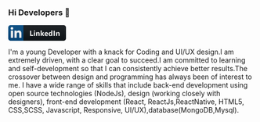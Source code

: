 ### Hi Developers 👋
<a href="#">
   <svg width="118" height="32" viewBox="0 0 118 32" fill="none" xmlns="http://www.w3.org/2000/svg">
<path d="M113 0H31V32H113C115.761 32 118 29.7614 118 27V5C118 2.23858 115.761 0 113 0Z" fill="#0F1418"/>
<path d="M31 0H5C2.23858 0 0 2.23858 0 5V27C0 29.7614 2.23858 32 5 32H31V0Z" fill="#004880"/>
<path d="M9.92457 26H5.3634V11.3117H9.92457V26ZM7.64153 9.30811C6.18302 9.30811 5 8.10005 5 6.64153C5 5.94095 5.2783 5.26907 5.77369 4.77369C6.26907 4.2783 6.94095 4 7.64153 4C8.34211 4 9.01399 4.2783 9.50938 4.77369C10.0048 5.26907 10.2831 5.94095 10.2831 6.64153C10.2831 8.10005 9.09956 9.30811 7.64153 9.30811ZM26.9956 26H22.4442V18.8498C22.4442 17.1458 22.4099 14.9605 20.0728 14.9605C17.7014 14.9605 17.338 16.8118 17.338 18.7271V26H12.7817V11.3117H17.1563V13.3153H17.2201C17.829 12.1613 19.3165 10.9434 21.5357 10.9434C26.1519 10.9434 27.0005 13.9832 27.0005 17.9315V26H26.9956Z" fill="white"/>
<path d="M50.8427 22H44.5878V11.4971H46.9535V20.0811H50.8427V22ZM53.6521 13.3135C53.2614 13.3135 52.9416 13.1987 52.6926 12.9692C52.4436 12.7349 52.319 12.4492 52.319 12.1123C52.319 11.7656 52.4436 11.4824 52.6926 11.2627C52.9416 11.043 53.2614 10.9331 53.6521 10.9331C54.0476 10.9331 54.3674 11.043 54.6115 11.2627C54.8605 11.4824 54.9851 11.7656 54.9851 12.1123C54.9851 12.4639 54.8605 12.752 54.6115 12.9766C54.3674 13.2012 54.0476 13.3135 53.6521 13.3135ZM54.7946 22H52.4802V14.5H54.7946V22ZM64.1665 22H61.8594V17.8325C61.8594 16.6704 61.4444 16.0894 60.6143 16.0894C60.2139 16.0894 59.8843 16.2432 59.6255 16.5508C59.3667 16.8584 59.2373 17.249 59.2373 17.7227V22H56.9229V14.5H59.2373V15.6865H59.2666C59.8184 14.7734 60.6216 14.3169 61.6763 14.3169C63.3364 14.3169 64.1665 15.3472 64.1665 17.4077V22ZM73.6996 22H70.9237L68.5287 18.2793H68.4994V22H66.1849V10.8965H68.4994V17.9644H68.5287L70.7625 14.5H73.5091L70.8211 18.0229L73.6996 22ZM81.277 18.9092H76.3844C76.4626 19.998 77.1486 20.5425 78.4425 20.5425C79.2677 20.5425 79.9928 20.3472 80.6178 19.9565V21.6265C79.9245 21.9976 79.0236 22.1831 77.9152 22.1831C76.7043 22.1831 75.7643 21.8486 75.0954 21.1797C74.4264 20.5059 74.092 19.5684 74.092 18.3672C74.092 17.1221 74.4533 16.1357 75.1759 15.4082C75.8986 14.6807 76.7873 14.3169 77.842 14.3169C78.9357 14.3169 79.7804 14.6416 80.3761 15.291C80.9767 15.9404 81.277 16.8218 81.277 17.9351V18.9092ZM79.131 17.4883C79.131 16.4141 78.6964 15.877 77.8273 15.877C77.4562 15.877 77.1339 16.0308 76.8605 16.3384C76.592 16.646 76.4284 17.0293 76.3698 17.4883H79.131ZM90.1728 22H87.8584V20.9673H87.8291C87.3017 21.7778 86.5278 22.1831 85.5073 22.1831C84.5698 22.1831 83.8154 21.8535 83.2441 21.1943C82.6728 20.5303 82.3872 19.605 82.3872 18.4185C82.3872 17.1782 82.7021 16.1846 83.332 15.4375C83.9619 14.6904 84.7871 14.3169 85.8076 14.3169C86.7744 14.3169 87.4482 14.6636 87.8291 15.3569H87.8584V10.8965H90.1728V22ZM87.9023 18.3525V17.7886C87.9023 17.3003 87.7607 16.895 87.4775 16.5728C87.1943 16.2505 86.8257 16.0894 86.3716 16.0894C85.8589 16.0894 85.4585 16.292 85.1704 16.6973C84.8823 17.0977 84.7383 17.6494 84.7383 18.3525C84.7383 19.0117 84.8774 19.5195 85.1557 19.876C85.4341 20.2324 85.8198 20.4106 86.313 20.4106C86.7817 20.4106 87.1626 20.2227 87.4556 19.8467C87.7534 19.4707 87.9023 18.9727 87.9023 18.3525ZM95.1575 22H92.7918V11.4971H95.1575V22ZM105.013 22H102.706V17.8325C102.706 16.6704 102.291 16.0894 101.461 16.0894C101.06 16.0894 100.731 16.2432 100.472 16.5508C100.213 16.8584 100.084 17.249 100.084 17.7227V22H97.7692V14.5H100.084V15.6865H100.113C100.665 14.7734 101.468 14.3169 102.523 14.3169C104.183 14.3169 105.013 15.3472 105.013 17.4077V22Z" fill="white"/>
<path d="M113 0H5C2.23858 0 0 2.23858 0 5V27C0 29.7614 2.23858 32 5 32H113C115.761 32 118 29.7614 118 27V5C118 2.23858 115.761 0 113 0Z" fill="url(#paint0_linear)"/>
<defs>
<linearGradient id="paint0_linear" x1="0" y1="0" x2="0" y2="32" gradientUnits="userSpaceOnUse">
<stop stop-color="#BBBBBB" stop-opacity="0.1"/>
<stop offset="1" stop-opacity="0.1"/>
</linearGradient>
</defs>
</svg>

  </a>  

I'm a young Developer with a knack for Coding and UI/UX design.I am extremely driven, with a clear goal to succeed.I am committed to learning and self-development so that I can consistently achieve better results.The crossover between design and programming has always been of interest to me. I have a wide range of skills that include back-end development using open source technologies (NodeJs), design (working closely with designers), front-end development (React, ReactJs,ReactNative, HTML5, CSS,SCSS, Javascript, Responsive, UI/UX),database(MongoDB,Mysql).
